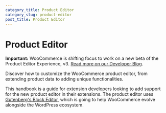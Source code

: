 ```yaml
---
category_title: Product Editor
category_slug: product-editor
post_title: Product Editor
---
```


# Product Editor

**Important:** WooCommerce is shifting focus to work on a new beta of the Product Editor Experience, v3. [Read more on our Developer Blog](https://developer.woocommerce.com/2024/11/06/whats-next-in-the-product-editor/).

Discover how to customize the WooCommerce product editor, from extending product data to adding unique functionalities.

This handbook is a guide for extension developers looking to add support for the new product editor in their extensions. The product editor uses [Gutenberg's Block Editor](https://github.com/WordPress/gutenberg/tree/trunk/packages/block-editor), which is going to help WooCommerce evolve alongside the WordPress ecosystem.
